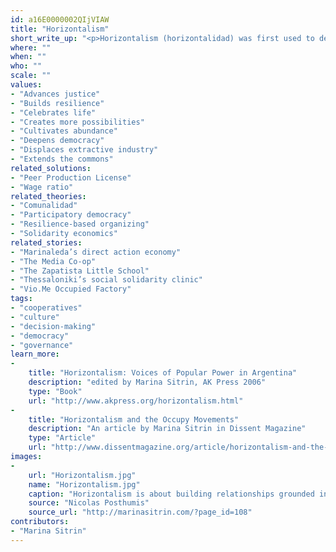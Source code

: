```yaml
---
id: a16E0000002QIjVIAW
title: "Horizontalism"
short_write_up: "<p>Horizontalism (horizontalidad) was first used to describe the relationships that emerged in Argentina after the 2001 economic crisis. In Argentina, as in Greece and Spain more recently, hundreds of thousands of people took to the streets and began self-organizing: forming neighborhood assemblies, occupying and re-opening shuttered workplaces, and setting up massive barter networks. Horizontalism became one of the main ways people described what they were doing: building relationships grounded in equality, autonomy and respect, with no one having power over another. While horizontalism implies the use of direct democracy, it does not necessitate the use of any one form of decision making. The goal is to be flexible and responsive, so that all voices are heard and empowering relationships are created.</p>"
where: ""
when: ""
who: ""
scale: ""
values:
- "Advances justice"
- "Builds resilience"
- "Celebrates life"
- "Creates more possibilities"
- "Cultivates abundance"
- "Deepens democracy"
- "Displaces extractive industry"
- "Extends the commons"
related_solutions:
- "Peer Production License"
- "Wage ratio"
related_theories:
- "Comunalidad"
- "Participatory democracy"
- "Resilience-based organizing"
- "Solidarity economics"
related_stories:
- "Marinaleda’s direct action economy"
- "The Media Co-op"
- "The Zapatista Little School"
- "Thessaloniki’s social solidarity clinic"
- "Vio.Me Occupied Factory"
tags:
- "cooperatives"
- "culture"
- "decision-making"
- "democracy"
- "governance"
learn_more:
-
    title: "Horizontalism: Voices of Popular Power in Argentina"
    description: "edited by Marina Sitrin, AK Press 2006"
    type: "Book"
    url: "http://www.akpress.org/horizontalism.html"
-
    title: "Horizontalism and the Occupy Movements"
    description: "An article by Marina Sitrin in Dissent Magazine"
    type: "Article"
    url: "http://www.dissentmagazine.org/article/horizontalism-and-the-occupy-movements"
images:
-
    url: "Horizontalism.jpg"
    name: "Horizontalism.jpg"
    caption: "Horizontalism is about building relationships grounded in equality, autonomy and respect, with no one having power over another"
    source: "Nicolas Posthumis"
    source_url: "http://marinasitrin.com/?page_id=108"
contributors:
- "Marina Sitrin"
---
```

